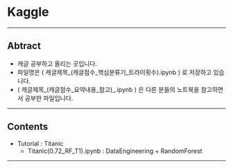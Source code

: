 # Kaggle
---

## Abtract

- 캐글 공부하고 올리는 곳입니다.
- 파일명은 ( 캐글제목_(캐글점수_핵심분류기_트라이횟수).ipynb ) 로 저장하고 있습니다.
- ( 캐글제목_(캐글점수_요약내용_참고)_.ipynb ) 은 다른 분들의 노트북을 참고하면서 공부한 파일입니다.

---

## Contents

- Tutorial : Titanic
  - Titanic(0.72_RF_T1).ipynb : DataEngineering + RandomForest
  
---
